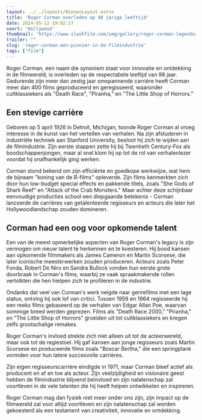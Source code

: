 ```yaml
---
layout: ../../layouts/NieuwsLayout.astro
title: 'Roger Corman overleden op 98 jarige leeftijd'
date: 2024-05-12 19:02:17
soort: 'Hollywood'
thumbnail: 'https://www.slashfilm.com/img/gallery/roger-corman-legendary-b-movie-producer-and-director-has-died-at-98/intro-1715519253.jpg'
trailer: ""
slug: 'roger-corman-een-pionier-in-de-filmindustrie'
tags: ["film"]
---
```


Roger Corman, een naam die synoniem staat voor innovatie en ontdekking in de filmwereld, is overleden op de respectabele leeftijd van 98 jaar. Gedurende zijn meer dan zestig jaar omspannende carrière heeft Corman meer dan 400 films geproduceerd en geregisseerd, waaronder cultklassiekers als "Death Race", "Piranha," en "The Little Shop of Horrors."

## Een stevige carrière

Geboren op 5 april 1926 in Detroit, Michigan, toonde Roger Corman al vroeg interesse in de kunst van het vertellen van verhalen. Na zijn afstuderen in industriële techniek aan Stanford University, besloot hij zich te wijden aan de filmindustrie. Zijn eerste stappen zette hij bij Twentieth Century-Fox als boodschappenjongen, maar al snel klom hij op tot de rol van verhalenlezer voordat hij onafhankelijk ging werken.

Corman stond bekend om zijn efficiënte en goedkope werkwijze, wat hem de bijnaam "koning van de B-films" opleverde. Zijn films kenmerkten zich door hun low-budget special effects en pakkende titels, zoals "She Gods of Shark Reef" en "Attack of the Crab Monsters." Maar achter deze schijnbaar eenvoudige producties school een diepgaande betekenis - Corman lanceerde de carrières van getalenteerde regisseurs en acteurs die later het Hollywoodlandschap zouden domineren.

## Corman had een oog voor opkomende talent

Een van de meest opmerkelijke aspecten van Roger Corman's legacy is zijn vermogen om nieuw talent te herkennen en te koesteren. Hij bood kansen aan opkomende filmmakers als James Cameron en Martin Scorsese, die later iconische meesterwerken zouden produceren. Acteurs zoals Peter Fonda, Robert De Niro en Sandra Bullock vonden hun eerste grote doorbraak in Corman's films, waarbij ze vaak spraakmakende rollen vertolkten die hen hielpen zich te profileren in de industrie.

Ondanks dat veel van Corman's werk neigde naar genrefilms met een lage status, ontving hij ook lof van critici. Tussen 1959 en 1964 regisseerde hij een reeks films gebaseerd op de verhalen van Edgar Allan Poe, waarvan sommige breed werden geprezen. Films als "Death Race 2000," "Piranha," en "The Little Shop of Horrors" groeiden uit tot cultklassiekers en kregen zelfs grootschalige remakes.

Roger Corman's invloed strekte zich niet alleen uit tot de acteerwereld, maar ook tot de regiestoel. Hij gaf kansen aan jonge regisseurs zoals Martin Scorsese en produceerde films zoals "Boxcar Bertha," die een springplank vormden voor hun latere succesvolle carrières.

Zijn eigen regisseurscarrière eindigde in 1971, maar Corman bleef actief als producent en af en toe als acteur. Zijn veelzijdigheid en visionaire geest hebben de filmindustrie blijvend beïnvloed en zijn nalatenschap zal voortleven in de vele talenten die hij heeft helpen ontwikkelen en inspireren.

Roger Corman mag dan fysiek niet meer onder ons zijn, zijn impact op de filmwereld zal voor altijd voortleven en zijn nalatenschap zal worden gekoesterd als een testament van creativiteit, innovatie en ontdekking.